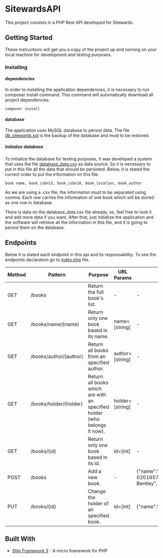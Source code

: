 # SitewardsAPI

This project consists in a PHP Rest API developed for Sitewards.

## Getting Started

These instructions will get you a copy of the project up and running on your local machine for development and testing purposes.

### Installing

#### dependencies
In order to installing the application dependencies, it is necessary to run composer install command. This command will
automatically download all project dependencies.

```
composer install
```

#### database

The application uses MySQL database to persist data. The file [db_sitewards.sql](db_sitewards.sql) is the backup of the database and must to be
restored.

##### Initialize database

To initialize the database for testing purposes, it was developed a system that uses the file [database_data.csv](database_data.csv) as data source.
So it is necessary to put in this file all the data that should be persisted. Below, it is stated the correct order to put
the information on this file.

```
book name, book_isbn13, book_isbn10, book_location, book_author
```

As we are using a .csv file, the information must to be separated using comma. Each row carries the information of one book which
will be stored as one row in database.

There is data on the database_data.csv file already, so, feel free to look it and add more data if you want.
After that, just initialize the application and the software will retrieve all the information in this file, and
it is going to persist them on the database.

## Endpoints

Below it is stated each endpoint in this api and its responsability. To see the endpoints declaration go to [index.php](index.php)
file.

Method | Pattern | Purpose | URL Params | Data Params
-------|---------|---------|------------|-------------
GET | /books | Return the full book's list. | - | -
GET | /books/name/{name} | Return only one book based in its name. | name=[string] | -
GET | /books/author/{author} | Return all books from an specified author. | author=[string] | -
GET | /books/holder/{holder} | Return all books which are with an specified holder (who belongs it now).  | holder=[string] | -
GET | /books/{id} | Return only one book based in its id.  | id=[int] | -
POST | /books | Add a new book.  | - | {"name":"Programming Pearls","isbn13":"978-0201657883","isbn10":"0201657880","author":"Jon Bentley","location":"Wellington"}
PUT | /books/{id} | Change the holder of an specified book.  | id=[int] | {"name":"Anton"}


## Built With

* [Slim Framework 3](https://www.slimframework.com/) - A micro framework for PHP
